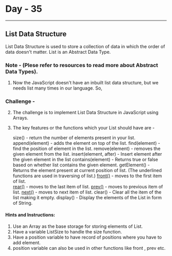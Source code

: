  # Day - 35
---
## List Data Structure
List Data Structure is used to store a collection of data in which the order of data doesn't matter.
List is an Abstract Data Type. 
### Note - (Plese refer to resources to read more about Abstract Data Types).

1. Now the JavaScript doesn't have an inbuilt list data structure, but we needs list many times in our language. So, 
### Challenge -  
2. The challenge is to implement List Data Structure in JavaScript using Arrays.
3. The key features or the functions which your List should have are - 

    size() - return the number of elements present in your list.
    append(element) - adds the element on top of the list.
    find(element) - find the position of element in the list.
    remove(element) - removes the given element from the list.
    insert(element, after) - Insert element after the given element in the list
    contains(element) - Returns true or false based on whether list contains the given element.
    getElement() - Returns the element present at current position of list.
    (The underlined functions are used in traversing of list.)
    <U>front()</U> - moves to the first item of list.  
    <U>rear()</U> - moves to the last item of list.
    <U>prev()</U> - moves to previous item of list.
    <U>next()</U> - moves to next item of list.
    clear() - Clear all the item of the list making it empty.
    display() - Display the elements of the List in form of String.

#### Hints and Instructions: 
1. Use an Array as the base storage for storing elements of List.
2. Have a variable ListSize to handle the size function.
3. Have a position variable to have record of positions where you have to add element.
4. position variable can also be used in other functions like front , prev etc.

